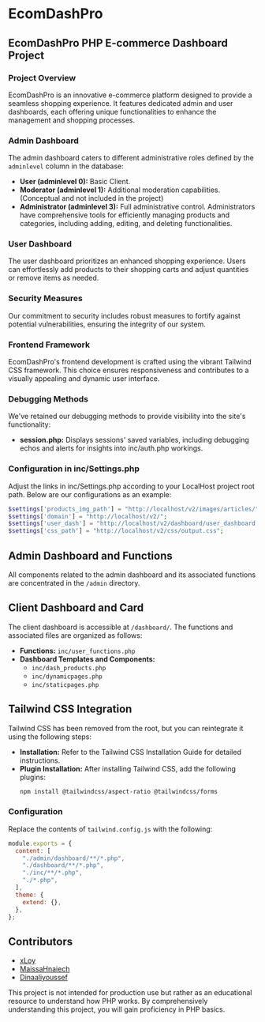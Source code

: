 # EcomDashPro

## EcomDashPro PHP E-commerce Dashboard Project 

### Project Overview
EcomDashPro is an innovative e-commerce platform designed to provide a seamless shopping experience. It features dedicated admin and user dashboards, each offering unique functionalities to enhance the management and shopping processes.

### Admin Dashboard
The admin dashboard caters to different administrative roles defined by the `adminlevel` column in the database:
- **User (adminlevel 0):** Basic Client.
- **Moderator (adminlevel 1):** Additional moderation capabilities. (Conceptual and not included in the project)
- **Administrator (adminlevel 3):** Full administrative control.
Administrators have comprehensive tools for efficiently managing products and categories, including adding, editing, and deleting functionalities.

### User Dashboard
The user dashboard prioritizes an enhanced shopping experience. Users can effortlessly add products to their shopping carts and adjust quantities or remove items as needed.

### Security Measures
Our commitment to security includes robust measures to fortify against potential vulnerabilities, ensuring the integrity of our system.

### Frontend Framework
EcomDashPro's frontend development is crafted using the vibrant Tailwind CSS framework. This choice ensures responsiveness and contributes to a visually appealing and dynamic user interface.

### Debugging Methods
We've retained our debugging methods to provide visibility into the site's functionality:
- **session.php:** Displays sessions' saved variables, including debugging echos and alerts for insights into inc/auth.php workings.

### Configuration in inc/Settings.php
Adjust the links in inc/Settings.php according to your LocalHost project root path. Below are our configurations as an example:
```php
$settings['products_img_path'] = "http://localhost/v2/images/articles/";
$settings['domain'] = "http://localhost/v2/";
$settings['user_dash'] = "http://localhost/v2/dashboard/user_dashboard.php";
$settings['css_path'] = "http://localhost/v2/css/output.css";
```

## Admin Dashboard and Functions
All components related to the admin dashboard and its associated functions are concentrated in the `/admin` directory.

## Client Dashboard and Card
The client dashboard is accessible at `/dashboard/`. The functions and associated files are organized as follows:

- **Functions:** `inc/user_functions.php`
- **Dashboard Templates and Components:**
  - `inc/dash_products.php`
  - `inc/dynamicpages.php`
  - `inc/staticpages.php`


## Tailwind CSS Integration
Tailwind CSS has been removed from the root, but you can reintegrate it using the following steps:

- **Installation:** Refer to the Tailwind CSS Installation Guide for detailed instructions.
- **Plugin Installation:** After installing Tailwind CSS, add the following plugins:
  ```bash
  npm install @tailwindcss/aspect-ratio @tailwindcss/forms
  ```

### Configuration
Replace the contents of `tailwind.config.js` with the following:

```javascript
module.exports = {
  content: [
    "./admin/dashboard/**/*.php",
    "./dashboard/**/*.php",
    "./inc/**/*.php",
    "./*.php",
  ],
  theme: {
    extend: {},
  },
};
```
## Contributors
- [xLoy](https://github.com/mydevify)
-  [MaissaHnaiech](https://github.com/MaissaHnaiech)
-  [Dinaaliyoussef](https://github.com/Dinaaliyoussef)


This project is not intended for production use but rather as an educational resource to understand how PHP works. By comprehensively understanding this project, you will gain proficiency in PHP basics.
